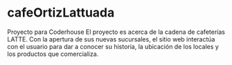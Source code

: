 # cafeOrtizLattuada
Proyecto para Coderhouse
El proyecto es acerca de la cadena de cafeterías LATTE. Con la apertura de sus nuevas sucursales, el sitio web interactúa con el usuario para dar a conocer su historia, la ubicación de los locales y los productos que comercializa.
